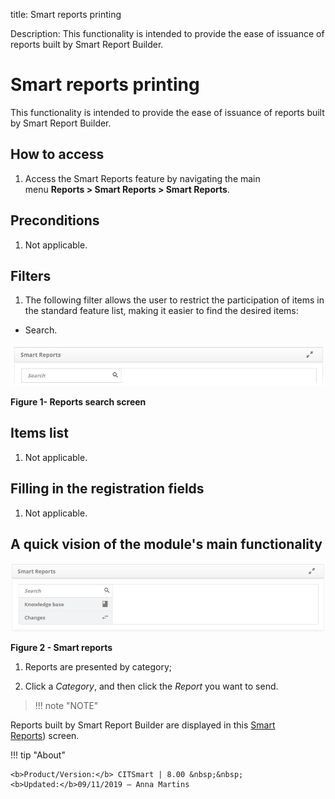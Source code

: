 title: Smart reports printing

Description: This functionality is intended to provide the ease of issuance of
reports built by Smart Report Builder.

# Smart reports printing

This functionality is intended to provide the ease of issuance of reports built
by Smart Report Builder.

How to access
-------------

1.  Access the Smart Reports feature by navigating the main
    menu **Reports > Smart Reports > Smart Reports**.

Preconditions
-------------

1.  Not applicable.

Filters
-------

1.  The following filter allows the user to restrict the participation of items
    in the standard feature list, making it easier to find the desired items:

-   Search.

![figure](images/emit.png)

**Figure 1- Reports search screen**

Items list
----------

1.  Not applicable.

Filling in the registration fields
----------------------------------

1.  Not applicable.

A quick vision of the module's main functionality
-------------------------------------------------

![figure](images/emit-2.png)

**Figure 2 - Smart reports**

1.  Reports are presented by category;

2.  Click a *Category*, and then click the *Report* you want to send.

>   !!! note "NOTE"

Reports built by Smart Report Builder are displayed in this [Smart Reports][1]) screen.


!!! tip "About"

    <b>Product/Version:</b> CITSmart | 8.00 &nbsp;&nbsp;
    <b>Updated:</b>09/11/2019 – Anna Martins
    
[1]:/pt-br/citsmart-platform-7/additional-features/reports/create/smart-reports/configuration/generate-report.html
